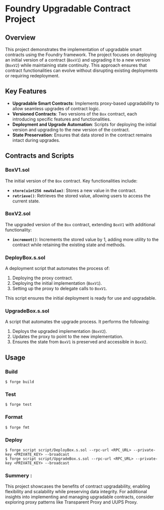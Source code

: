 # Foundry Upgradable Contract Project

## Overview

This project demonstrates the implementation of upgradable smart contracts using the Foundry framework. The project focuses on deploying an initial version of a contract (`BoxV1`) and upgrading it to a new version (`BoxV2`) while maintaining state continuity. This approach ensures that contract functionalities can evolve without disrupting existing deployments or requiring redeployment.

## Key Features

- **Upgradable Smart Contracts**: Implements proxy-based upgradability to allow seamless upgrades of contract logic.
- **Versioned Contracts**: Two versions of the `Box` contract, each introducing specific features and functionalities.
- **Deployment and Upgrade Automation**: Scripts for deploying the initial version and upgrading to the new version of the contract.
- **State Preservation**: Ensures that data stored in the contract remains intact during upgrades.

## Contracts and Scripts

### BoxV1.sol

The initial version of the `Box` contract. Key functionalities include:

- **`store(uint256 newValue)`**: Stores a new value in the contract.
- **`retrieve()`**: Retrieves the stored value, allowing users to access the current state.

### BoxV2.sol

The upgraded version of the `Box` contract, extending `BoxV1` with additional functionality:

- **`increment()`**: Increments the stored value by 1, adding more utility to the contract while retaining the existing state and methods.

### DeployBox.s.sol

A deployment script that automates the process of:

1. Deploying the proxy contract.
2. Deploying the initial implementation (`BoxV1`).
3. Setting up the proxy to delegate calls to `BoxV1`.

This script ensures the initial deployment is ready for use and upgradable.

### UpgradeBox.s.sol

A script that automates the upgrade process. It performs the following:

1. Deploys the upgraded implementation (`BoxV2`).
2. Updates the proxy to point to the new implementation.
3. Ensures the state from `BoxV1` is preserved and accessible in `BoxV2`.


## Usage

### Build

```shell
$ forge build
```

### Test

```shell
$ forge test
```

### Format

```shell
$ forge fmt
```

### Deploy

```shell
$ forge script script/DeployBox.s.sol --rpc-url <RPC_URL> --private-key <PRIVATE_KEY> --broadcast
$ forge script script/UpgradeBox.s.sol --rpc-url <RPC_URL> --private-key <PRIVATE_KEY> --broadcast
```

### Summery :
This project showcases the benefits of contract upgradability, enabling flexibility and scalability while preserving data integrity. For additional insights into implementing and managing upgradable contracts, consider exploring proxy patterns like Transparent Proxy and UUPS Proxy.